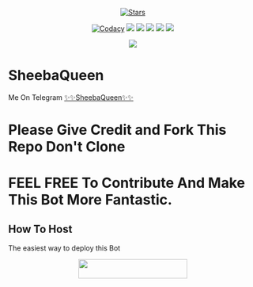 <p align="center">
    <a href="https://github.com/developer-boy-sdowner/SheebaQueen/stargazers"><img src="https://img.shields.io/github/stars/developer-boy-sdowner/SheebaQueen?label=Stars&style=flat-square&logo=github&color=F10070" alt="Stars" /></a>
</p>
<p align="center">
    <a href="https://app.codacy.com/manual/developer-boy-sdowner/SheebaQueen/dashboard"> <img src="https://img.shields.io/codacy/grade/4d58f2a402b54aed8a7d95f7add45a81?color=brightgreen&logo=codacy&logoColor=green&style=for-the-badge" alt="Codacy" /></a>
    <a href="https://github.com/developer-boy-sdowner/SheebaQueen"> <img src="https://img.shields.io/github/repo-size/developer-boy-sdowner/SheebaQueen?color=orange&logo=github&logoColor=green&style=for-the-badge" /></a>
    <a href="https://github.com/developer-boy-sdowner/SheebaQueen/commits/prince"> <img src="https://img.shields.io/github/last-commit/developer-boy-sdowner/SheebaQueen?color=blue&logo=github&logoColor=green&style=for-the-badge" /></a>
    <a href="https://github.com/developer-boy-sdowner/SheebaQueen/issues"> <img src="https://img.shields.io/github/issues/developer-boy-sdowner/SheebaQueen?color=blueviolet&logo=github&logoColor=green&style=for-the-badge" /></a>
    <a href="https://github.com/developer-boy-sdowner/SheebaQueen/network/members"> <img src="https://img.shields.io/github/forks/developer-boy-sdowner/SheebaQueen?color=red&logo=github&logoColor=green&style=for-the-badge" /></a>  
    <a href="https://pypi.org/project/Telethon/"> <img src="https://img.shields.io/pypi/v/telethon?color=yellow&label=telethon&logo=python&logoColor=green&style=for-the-badge" /></a>
</p>

<p align="center">
  <img src="https://telegra.ph/file/b222e851d7c395223e37d.jpg">
</p>

# SheebaQueen
Me On Telegram [✨✨SheebaQueen✨✨](https://t.me/Sheeba_Queenbot)

# Please Give Credit and Fork This Repo Don't Clone
# FEEL FREE To Contribute And Make This Bot More Fantastic.
## How To Host
The easiest way to deploy this Bot
<p align="center"><a href="https://heroku.com/deploy?template=https://github.com/Dhaneshwar-singh/SheebaQueen"> <img src="https://img.shields.io/badge/Deploy%20To%20Heroku-black?style=for-the-badge&logo=heroku" width="220" height="38.45"/></a></p>
 

